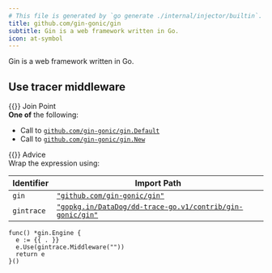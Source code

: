 ```yaml
---
# This file is generated by `go generate ./internal/injector/builtin`. DO NOT EDIT.
title: github.com/gin-gonic/gin
subtitle: Gin is a web framework written in Go.
icon: at-symbol
---
```



Gin is a web framework written in Go.




## Use tracer middleware

<div class="hextra-cards hx-mt-4 hx-gap-4 hx-grid" style="--hextra-cards-grid-cols: 1;">
  <div class="hextra-card hx-group hx-flex hx-flex-col hx-justify-start hx-overflow-hidden hx-rounded-lg hx-border hx-border-gray-200 hx-text-current hx-no-underline dark:hx-shadow-none hover:hx-shadow-gray-100 dark:hover:hx-shadow-none hx-shadow-gray-100 active:hx-shadow-sm active:hx-shadow-gray-200 hx-transition-all hx-duration-200">
    <div>
      <span class="hextra-card-icon hx-flex hx-font-semibold hx-items-start hx-gap-2 hx-p-4 hx-text-gray-700 hover:hx-text-gray-900 dark:hx-text-neutral-200 dark:hover:hx-text-neutral-50">
        {{<iconSVG "search-circle">}} Join Point
      </span>
      <div class="hextra-card-subtitle hx-font-normal hx-px-4 hx-mb-4 hx-mt-2"><strong>One of</strong> the following:
<ul>
<li>Call to <a href="https://pkg.go.dev/github.com/gin-gonic/gin#Default" target="_blank" rel="noopener"><code>github.com/gin-gonic/gin.Default</code></a></li><li>Call to <a href="https://pkg.go.dev/github.com/gin-gonic/gin#New" target="_blank" rel="noopener"><code>github.com/gin-gonic/gin.New</code></a></li></ul>
</div>
    </div>
    <div class="hx-border-t">
      <span class="hextra-card-icon hx-flex hx-font-semibold hx-items-start hx-gap-2 hx-p-4 hx-text-gray-700 hover:hx-text-gray-900 dark:hx-text-neutral-200 dark:hover:hx-text-neutral-50">
        {{<iconSVG "chip">}} Advice
      </span>
      <div class="hextra-card-subtitle hx-font-normal hx-px-4 hx-mb-4 hx-mt-2">Wrap the expression using: 

Identifier | Import Path
---|---
<code>gin</code>|<a href="http://pkg.go.dev/github.com/gin-gonic/gin" target="_blank" rel="noopener"><code>"github.com/gin-gonic/gin"</code></a>
<code>gintrace</code>|<a href="http://pkg.go.dev/gopkg.in/DataDog/dd-trace-go.v1/contrib/gin-gonic/gin" target="_blank" rel="noopener"><code>"gopkg.in/DataDog/dd-trace-go.v1/contrib/gin-gonic/gin"</code></a>


```go-template
func() *gin.Engine {
  e := {{ . }}
  e.Use(gintrace.Middleware(""))
  return e
}()
```

</div>
    </div>
  </div>
</div>

